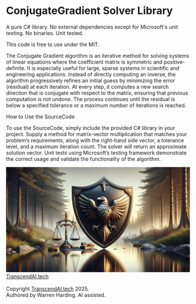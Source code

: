 # ConjugateGradient Solver Library

A pure C# library. No external dependencies except for Microsoft's unit testing. No binaries. Unit tested.

This code is free to use under the MIT.

The Conjugate Gradient algorithm is an iterative method for solving systems of linear equations where the coefficient matrix is symmetric and positive-definite. It is especially useful for large, sparse systems in scientific and engineering applications. Instead of directly computing an inverse, the algorithm progressively refines an initial guess by minimizing the error (residual) at each iteration. At every step, it computes a new search direction that is conjugate with respect to the matrix, ensuring that previous computation is not undone. The process continues until the residual is below a specified tolerance or a maximum number of iterations is reached.

How to Use the SourceCode

To use the SourceCode, simply include the provided C# library in your project. Supply a method for matrix-vector multiplication that matches your problem’s requirements, along with the right-hand side vector, a tolerance level, and a maximum iteration count. The solver will return an approximate solution vector. Unit tests using Microsoft’s testing framework demonstrate the correct usage and validate the functionality of the algorithm.

![AI Image](aiimage.jpg)
[TranscendAI.tech](https://TranscendAI.tech)<br>
<br>
Copyright [TranscendAI.tech](https://TranscendAI.tech) 2025.</br>
Authored by Warren Harding. AI assisted.